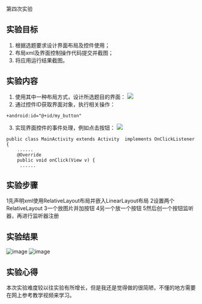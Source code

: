 第四次实验

## 实验目标

1. 根据选题要求设计界面布局及控件使用；
2. 布局xml及界面控制操作代码提交并截图；
3. 将应用运行结果截图。


## 实验内容

1. 使用其中一种布局方式，设计所选题目的界面：
![](https://user-images.githubusercontent.com/627946/39629467-e47676f2-4fde-11e8-920a-fc1ca6351fdf.png)
2. 通过控件ID获取界面对象，执行相关操作：

```
+android:id="@+id/my_button"
```
3. 实现界面控件的事件处理，例如点击按钮：
 ![](https://user-images.githubusercontent.com/627946/39629667-8ba7225a-4fdf-11e8-8a8e-9c7c653eda31.png)

```
public class MainActivity extends Activity  implements OnClickListener {    
    ......   
    @Override    
    public void onClick(View v) { 
     ......
 ```
 

## 实验步骤
1先声明xml使用RelativeLayout布局并嵌入LinearLayout布局
2设置两个RelativeLayout
3一个放图片并加按钮
4另一个放一个按钮
 5然后创一个按钮监听器，再进行监听器注册
 
## 实验结果
![image](https://raw.githubusercontent.com/IsMyLucas/android-labs-2018/master/Soft1612070501328/%E5%AE%9E%E9%AA%8C4%E6%88%AA%E5%9B%BE1.png)
![image](https://raw.githubusercontent.com/IsMyLucas/android-labs-2018/master/Soft1612070501328/%E5%AE%9E%E9%AA%8C4%E6%88%AA%E5%9B%BE2.png)
 
## 实验心得
  本次实验难度较以往实验有所增长，但是我还是觉得做的很简陋，不懂的地方需要在网上参考教学视频来学习。
